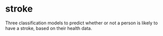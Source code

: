 # stroke
Three classification models to predict whether or not a person is likely to have a stroke, based on their health data.

